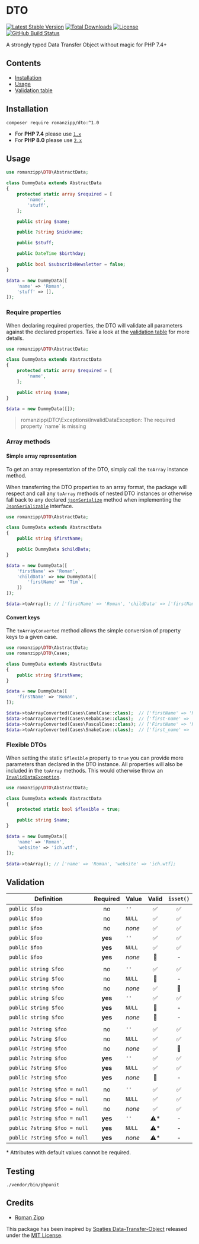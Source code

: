 # DTO

[![Latest Stable Version](https://img.shields.io/packagist/v/romanzipp/DTO.svg?style=flat-square)](https://packagist.org/packages/romanzipp/dto)
[![Total Downloads](https://img.shields.io/packagist/dt/romanzipp/DTO.svg?style=flat-square)](https://packagist.org/packages/romanzipp/dto)
[![License](https://img.shields.io/packagist/l/romanzipp/DTO.svg?style=flat-square)](https://packagist.org/packages/romanzipp/dto)
[![GitHub Build Status](https://img.shields.io/github/workflow/status/romanzipp/DTO/Tests?style=flat-square)](https://github.com/romanzipp/DTO/actions)

A strongly typed Data Transfer Object without magic for PHP 7.4+

## Contents

- [Installation](#installation)
- [Usage](#usage)
- [Validation table](#validation)

## Installation

```
composer require romanzipp/dto:^1.0
```

- For **PHP 7.4** please use [`1.x`](https://github.com/romanzipp/DTO/tree/1.x)
- For **PHP 8.0** please use [`2.x`](https://github.com/romanzipp/DTO)

## Usage

```php
use romanzipp\DTO\AbstractData;

class DummyData extends AbstractData
{
    protected static array $required = [
        'name',
        'stuff',
    ];

    public string $name;

    public ?string $nickname;

    public $stuff;

    public DateTime $birthday;

    public bool $subscribeNewsletter = false;
}

$data = new DummyData([
    'name' => 'Roman',
    'stuff' => [],
]);
```

### Require properties

When declaring required properties, the DTO will validate all parameters against the declared properties. Take a look at the [validation table](#validation) for more details.

```php
use romanzipp\DTO\AbstractData;

class DummyData extends AbstractData
{
    protected static array $required = [
        'name',
    ];

    public string $name;
}

$data = new DummyData([]);
```

> romanzipp\DTO\Exceptions\InvalidDataException: The required property \`name\` is missing

### Array methods

#### Simple array representation

To get an array representation of the DTO, simply call the `toArray` instance method.

When transferring the DTO properties to an array format, the package will respect and call any `toArray` methods of nested DTO instances or otherwise fall back to any declared [`jsonSerialize`](https://www.php.net/manual/de/jsonserializable.jsonserialize.php) method when implementing the [`JsonSerializable`](https://www.php.net/manual/de/class.jsonserializable.php) interface.

```php
use romanzipp\DTO\AbstractData;

class DummyData extends AbstractData
{
    public string $firstName;

    public DummyData $childData;
}

$data = new DummyData([
    'firstName' => 'Roman',
    'childData' => new DummyData([
        'firstName' => 'Tim',
    ])
]);

$data->toArray(); // ['firstName' => 'Roman', 'childData' => ['firstName' => 'Tim']];
```

#### Convert keys

The `toArrayConverted` method allows the simple conversion of property keys to a given case.

```php
use romanzipp\DTO\AbstractData;
use romanzipp\DTO\Cases;

class DummyData extends AbstractData
{
    public string $firstName;
}

$data = new DummyData([
    'firstName' => 'Roman',
]);

$data->toArrayConverted(Cases\CamelCase::class);  // ['firstName' => 'Roman'];
$data->toArrayConverted(Cases\KebabCase::class);  // ['first-name' => 'Roman'];
$data->toArrayConverted(Cases\PascalCase::class); // ['FirstName' => 'Roman'];
$data->toArrayConverted(Cases\SnakeCase::class);  // ['first_name' => 'Roman'];
```

### Flexible DTOs

When setting the static `$flexible` property to `true` you can provide more parameters than declared in the DTO instance.
All properties will also be included in the `toArray` methods. This would otherwise throw an [`InvalidDataException`](src/Exceptions/InvalidDataException.php).

```php
use romanzipp\DTO\AbstractData;

class DummyData extends AbstractData
{
    protected static bool $flexible = true;

    public string $name;
}

$data = new DummyData([
    'name' => 'Roman',
    'website' => 'ich.wtf',
]);

$data->toArray(); // ['name' => 'Roman', 'website' => 'ich.wtf];
```

## Validation

| Definition | Required | Value | Valid | `isset()` |
| --- | :---: | --- | :---: | :---: |
| `public $foo` | no | `''` | ✅ | ✅ |
| `public $foo` | no | `NULL` | ✅ | ✅ |
| `public $foo` | no | *none* | ✅ | ✅ |
| `public $foo` | **yes** | `''` | ✅ | ✅ |
| `public $foo` | **yes** | `NULL` | ✅ | ✅ |
| `public $foo` | **yes** | *none* | 🚫 | - |
| | | | |
| `public string $foo` | no | `''` | ✅ | ✅ |
| `public string $foo` | no | `NULL` | 🚫 | - |
| `public string $foo` | no | *none* | ✅ | 🚫 |
| `public string $foo` | **yes** | `''` | ✅ | ✅ |
| `public string $foo` | **yes** | `NULL` | 🚫 | - |
| `public string $foo` | **yes** | *none* | 🚫 | - | 
| | | | |
| `public ?string $foo` | no | `''` | ✅ | ✅ |
| `public ?string $foo` | no | `NULL` | ✅ | ✅ |
| `public ?string $foo` | no | *none* | ✅ | 🚫 |
| `public ?string $foo` | **yes** | `''` | ✅ | ✅ |
| `public ?string $foo` | **yes** | `NULL` | ✅ | ✅ |
| `public ?string $foo` | **yes** | *none* | 🚫 | - |
| | | | |
| `public ?string $foo = null` | no | `''` | ✅ | ✅ |
| `public ?string $foo = null` | no | `NULL` | ✅ | ✅ |
| `public ?string $foo = null` | no | *none* | ✅ | ✅ |
| `public ?string $foo = null` | **yes** | `''` | ⚠️* | - |
| `public ?string $foo = null` | **yes** | `NULL` | ⚠️* | - |
| `public ?string $foo = null` | **yes** | *none* | ⚠️* | - |

\* Attributes with default values cannot be required.

## Testing

```
./vendor/bin/phpunit
```

## Credits

- [Roman Zipp](https://github.com/romanzipp)

This package has been inspired by [Spaties Data-Transfer-Object](https://github.com/spatie/data-transfer-object) released under the [MIT License](https://github.com/spatie/data-transfer-object/blob/2.5.0/LICENSE.md).
